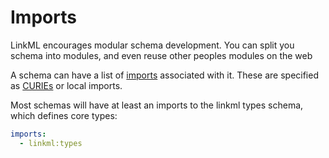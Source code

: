 # Imports

LinkML encourages modular schema development. You can split you schema into modules, and even reuse other peoples modules on the web

A schema can have a list of [imports](https://w3id.org/linkml/imports) associated with it. These are specified as [CURIEs](curies) or local imports.

Most schemas will have at least an imports to the linkml types schema, which defines core types:

```yaml
imports:
  - linkml:types
```

